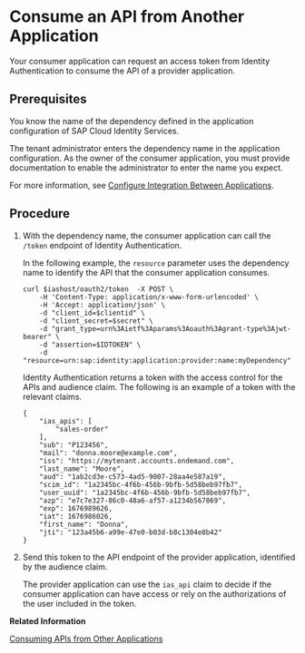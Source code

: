 <!-- loio9675b64bc8014f4282e49d0cd8ce60fa -->

# Consume an API from Another Application

Your consumer application can request an access token from Identity Authentication to consume the API of a provider application.



<a name="loio9675b64bc8014f4282e49d0cd8ce60fa__prereq_dj5_ws3_m1c"/>

## Prerequisites

You know the name of the dependency defined in the application configuration of SAP Cloud Identity Services.

The tenant administrator enters the dependency name in the application configuration. As the owner of the consumer application, you must provide documentation to enable the administrator to enter the name you expect.

For more information, see [Configure Integration Between Applications](../Operation-Guide/configure-integration-between-applications-9ad7e80.md).



## Procedure

1.  With the dependency name, the consumer application can call the `/token` endpoint of Identity Authentication.

    In the following example, the `resource` parameter uses the dependency name to identify the API that the consumer application consumes.

    ```
    curl $iashost/oauth2/token  -X POST \
        -H 'Content-Type: application/x-www-form-urlencoded' \
        -H 'Accept: application/json' \
        -d "client_id=$clientid" \
        -d "client_secret=$secret" \
        -d "grant_type=urn%3Aietf%3Aparams%3Aoauth%3Agrant-type%3Ajwt-bearer" \
        -d "assertion=$IDTOKEN" \
        -d "resource=urn:sap:identity:application:provider:name:myDependency"
    ```

    Identity Authentication returns a token with the access control for the APIs and audience claim. The following is an example of a token with the relevant claims.

    ```
    {
        "ias_apis": [
            "sales-order"
        ],   
        "sub": "P123456",
        "mail": "donna.moore@example.com",
        "iss": "https://mytenant.accounts.ondemand.com",
        "last_name": "Moore",
        "aud": "1ab2cd3e-c573-4ad5-9007-28aa4e587a19", 
        "scim_id": "1a2345bc-4f6b-456b-9bfb-5d58beb97fb7",
        "user_uuid": "1a2345bc-4f6b-456b-9bfb-5d58beb97fb7",
        "azp": "e7c7e327-86c0-48a6-af57-a1234b567869",
        "exp": 1676989626,
        "iat": 1676986026,
        "first_name": "Donna",
        "jti": "123a45b6-a99e-47e0-b03d-b8c1304e8b42"
    }
    ```

2.  Send this token to the API endpoint of the provider application, identified by the audience claim.

    The provider application can use the `ias_api` claim to decide if the consumer application can have access or rely on the authorizations of the user included in the token.


**Related Information**  


[Consuming APIs from Other Applications](consuming-apis-from-other-applications-29e204d.md "OpenID Connect (OIDC) applications sometimes need to propagate principals or have technical communication arrangements between applications. To enable one application to consume the APIs of another application, configure an application to include the audience of the other application in tokens issued by Identity Authentication.")

